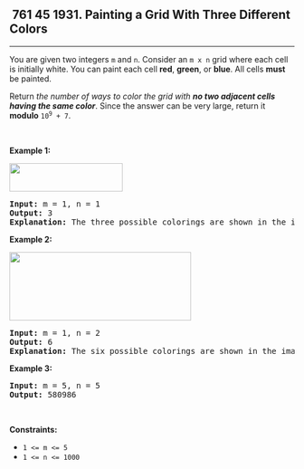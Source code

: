 <h2> 761 45
1931. Painting a Grid With Three Different Colors</h2><hr><div><p>You are given two integers <code>m</code> and <code>n</code>. Consider an <code>m x n</code> grid where each cell is initially white. You can paint each cell <strong>red</strong>, <strong>green</strong>, or <strong>blue</strong>. All cells <strong>must</strong> be painted.</p>

<p>Return<em> the number of ways to color the grid with <strong>no two adjacent cells having the same color</strong></em>. Since the answer can be very large, return it <strong>modulo</strong> <code>10<sup>9</sup> + 7</code>.</p>

<p>&nbsp;</p>
<p><strong class="example">Example 1:</strong></p>
<img alt="" src="https://assets.leetcode.com/uploads/2021/06/22/colorthegrid.png" style="width: 200px; height: 50px;">
<pre><strong>Input:</strong> m = 1, n = 1
<strong>Output:</strong> 3
<strong>Explanation:</strong> The three possible colorings are shown in the image above.
</pre>

<p><strong class="example">Example 2:</strong></p>
<img alt="" src="https://assets.leetcode.com/uploads/2021/06/22/copy-of-colorthegrid.png" style="width: 321px; height: 121px;">
<pre><strong>Input:</strong> m = 1, n = 2
<strong>Output:</strong> 6
<strong>Explanation:</strong> The six possible colorings are shown in the image above.
</pre>

<p><strong class="example">Example 3:</strong></p>

<pre><strong>Input:</strong> m = 5, n = 5
<strong>Output:</strong> 580986
</pre>

<p>&nbsp;</p>
<p><strong>Constraints:</strong></p>

<ul>
	<li><code>1 &lt;= m &lt;= 5</code></li>
	<li><code>1 &lt;= n &lt;= 1000</code></li>
</ul>
</div>